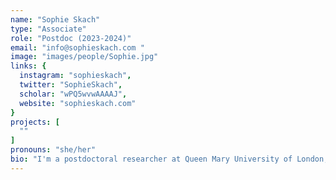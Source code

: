 ```yaml
---
name: "Sophie Skach"
type: "Associate"
role: "Postdoc (2023-2024)"
email: "info@sophieskach.com "
image: "images/people/Sophie.jpg"
links: {
  instagram: "sophieskach",
  twitter: "SophieSkach",
  scholar: "wPQ5wvwAAAAJ",
  website: "sophieskach.com"
}
projects: [
  ""
]
pronouns: "she/her"
bio: "I'm a postdoctoral researcher at Queen Mary University of London, where I also obtained my PhD as part of the Media & Arts Technology programme. Trained as a fashion designer (BA, MA), I have worked in industry for larger companies as well as on my own projects. With this background in fashion and textile design, my research explores 'smart' clothing as a ubiquitous, wearable sensing system for applications in social interaction, soft robotics, and intelligent instruments."
---
```


